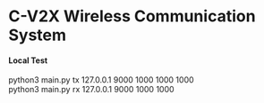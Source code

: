 # C-V2X Wireless Communication System
#### Local Test
python3 main.py tx 127.0.0.1 9000 1000 1000 1000 \
python3 main.py rx 127.0.0.1 9000 1000 1000
